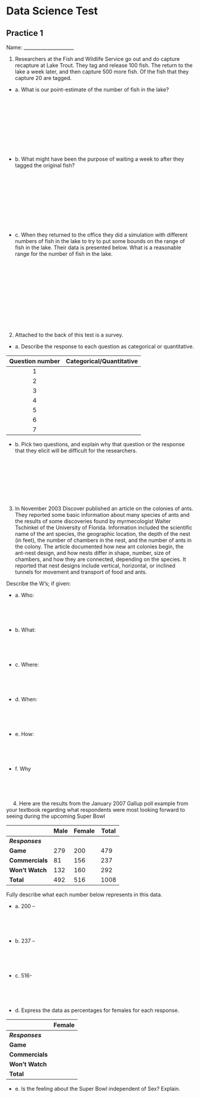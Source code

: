 # Data Science Test           
## Practice 1					
Name: _____________________


1.	Researchers at the Fish and Wildlife Service go out and do capture recapture at Lake Trout. They tag and release 100 fish. The return to the lake a week later, and then capture 500 more fish. Of the fish that they capture 20 are tagged. 



 - a. What is our point-estimate of the number of fish in the lake?

&nbsp;
&nbsp;

&nbsp;
&nbsp;

&nbsp;
&nbsp;

&nbsp;
&nbsp;

&nbsp;
&nbsp;


  - b.	What might have been the purpose of waiting a week to after they tagged the original fish?


&nbsp;
&nbsp;

&nbsp;
&nbsp;

&nbsp;
&nbsp;

&nbsp;
&nbsp;

&nbsp;
&nbsp;





  - c.	When they returned to the office they did a simulation with different numbers of fish in the lake to try to put some bounds on the range of fish in the lake. Their data is presented below. What is a reasonable range for the number of fish in the lake.


&nbsp;
&nbsp;

&nbsp;
&nbsp;

&nbsp;
&nbsp;

&nbsp;
&nbsp;

&nbsp;
&nbsp;





 

2.	Attached to the back of this test is a survey. 




  - a. Describe the response to each question as categorical or quantitative. 

|Question number|Categorical/Quantitative|
|:---------------:|----------------------|
|1	||
|2	||
|3	||
|4	||
|5	||
|6	||
|7	||


  - b. Pick two questions, and explain why that question or the response that they elicit will be difficult for the researchers.



&nbsp;
&nbsp;

&nbsp;
&nbsp;

&nbsp;
&nbsp;
 
&nbsp;
&nbsp;

&nbsp;
&nbsp;

3.	In November 2003 Discover published an article on the colonies of ants. They reported some basic information about many species of ants and the results of some discoveries found by myrmecologist Walter Tschinkel of the University of Florida. Information included the scientific name of the ant species, the geographic location, the depth of the nest (in feet), the number of chambers in the nest, and the number of ants in the colony. The article documented how new ant colonies begin, the ant-nest design, and how nests differ in shape, number, size of chambers, and how they are connected, depending on the species. It reported that nest designs include vertical, horizontal, or inclined tunnels for movement and transport of food and ants.


Describe the W’s; if given:

- a.	Who: 


&nbsp;
&nbsp;

&nbsp;
&nbsp;



- b.	What: 


&nbsp;
&nbsp;

&nbsp;
&nbsp;



- c.	Where:

&nbsp;
&nbsp;

&nbsp;
&nbsp;



- d.	When: 


&nbsp;
&nbsp;

&nbsp;
&nbsp;


- e.	How:


&nbsp;
&nbsp;

&nbsp;
&nbsp;



- f.	Why

&nbsp;
&nbsp;

&nbsp;
&nbsp;



 
4.	Here are the results from the January 2007 Gallup poll example from your textbook
regarding what respondents were most looking forward to seeing during the upcoming Super Bowl



||Male|Female|Total|
|------|--|---|--|
|***Responses***|||
|**Game**|279|200|479|
|**Commercials**|81|156|237|
|**Won’t Watch**|132|160|292|
|**Total**|492|516|1008|


Fully describe what each number below represents in this data.



 - a.	200 – 


&nbsp;
&nbsp;

&nbsp;
&nbsp;



 - b.	237 –


&nbsp;
&nbsp;

&nbsp;
&nbsp;


 - c.	516-


&nbsp;
&nbsp;

&nbsp;
&nbsp;



 - d.	Express the data as percentages for females for each response.


||Female|
|------|--|
|***Responses***||
|**Game**||
|**Commercials**||
|**Won’t Watch**||
|**Total**||

 - e.	Is the feeling about the Super Bowl independent of Sex? Explain.


&nbsp;
&nbsp;

&nbsp;
&nbsp;


&nbsp;
&nbsp;

&nbsp;
&nbsp;


&nbsp;
&nbsp;

&nbsp;
&nbsp;

